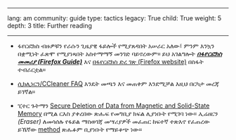 

---

lang: am
community: guide
type: tactics
legacy: True
child: True
weight: 5
depth: 3
title: Further reading

---

- ፋየርፎክስ ብዙዎቹን የራሱን ጊዜያዊ ፋይሎች የሚያጸዳበት አሠራር አለው፤ ምንም እንኳን በቋሚነት ፈጽሞ የሚያነጻበት አስተማማኝ መንገድ ባይኖረውም። ይህ አገልግሎት [***በፋየርፎክስ መመሪያ (Firefox Guide)***](/en/firefox_main) እና [በፋየርፎክስ ድረ ገጽ (Firefox website)](http://support.mozilla.com/en-US/kb/Clearing+Private+Data)  በስፋት ተብራርቷል።

- [ሲክሊነርን/CCleaner FAQ](https://piriform.com/ccleaner/faq) እንዴት መጫን እና መጠቀም እንደሚቻል እዚህ በርካታ መረጃ ይገኛል።

- ፒተር ጉትማን [Secure Deletion of Data from Magnetic and Solid-State Memory](http://www.usenix.org/publications/library/proceedings/sec96/full_papers/gutmann/) በሚል ርእስ ያቀረበው ጽሑፍ የመግቢያ ክፍል ሊያነቡት የሚገባ ነው። *ኢሬዘርን (Eraser)* ለመሳሰሉ የፋይል ማስወገጃ መሣሪያዎች መፈጠር ከፍተኛ ተጽእኖ የፈጠረው ይኼኛው  [method](http://en.wikipedia.org/wiki/Gutmann_method)  ጽሑፉም ቢያነቡት የማይቆጭ ነው።

